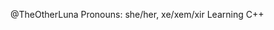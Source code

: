 @TheOtherLuna
Pronouns: she/her, xe/xem/xir
Learning C++
<!---
TheOtherLuna/TheOtherLuna is a ✨ special ✨ repository because its `README.md` (this file) appears on your GitHub profile.
You can click the Preview link to take a look at your changes.
--->
